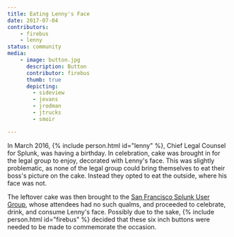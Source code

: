 ```yaml
---
title: Eating Lenny's Face
date: 2017-07-04
contributors:
    - firebus
    - lenny
status: community
media:
    - image: button.jpg
      description: Button
      contributor: firebus
      thumb: true
      depicting: 
        - sideview
        - jevans
        - jrodman
        - jtrucks
        - smoir

---
```

In March 2016, {% include person.html id="lenny" %}, Chief Legal Counsel for Splunk, was having a birthday. In celebration, cake was brought in for the legal group to enjoy, decorated with Lenny's face. This was slightly problematic, as none of the legal group could bring themselves to eat their boss's picture on the cake. Instead they opted to eat the outside, where his face was not.

The leftover cake was then brought to the [San Francisco Splunk User Group](https://usergroups.splunk.com/group/san-francisco-bay-area-splunk-user-group.html), whose attendees had no such qualms, and proceeded to celebrate, drink, and consume Lenny's face. Possibly due to the sake, {% include person.html id="firebus" %} decided that these six inch buttons were needed to be made to commemorate the occasion.
